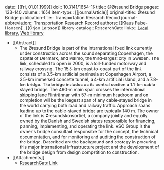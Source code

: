 date:: [[Fri, 01.01.1999]]
doi:: 10.3141/1654-16
title:: @Øresund Bridge
pages:: 133-140
volume:: 1654
item-type:: [[journalArticle]]
original-title:: Øresund Bridge
publication-title:: Transportation Research Record
journal-abbreviation:: Transportation Research Record
authors:: [[Klaus Falbe-Hansen]], [[Örjan Larsson]]
library-catalog:: ResearchGate
links:: [Local library](zotero://select/library/items/GXDSM74C), [Web library](https://www.zotero.org/users/6520516/items/GXDSM74C)

- [[Abstract]]
	- The Øresund Bridge is part of the international fixed link currently under construction across the sound separating Copenhagen, the capital of Denmark, and Malmö, the third-largest city in Sweden. The link, scheduled to open in 2000, is a toll-funded motorway and railway crossing. The 15.8-km coast-to-coast part of the link consists of a 0.5-km artificial peninsula at Copenhagen Airport, a 3.5-km immersed concrete tunnel, a 4-km artificial island, and a 7.8-km bridge. The bridge includes as its central section a 1.1-km cable-stayed bridge. The 490-m main span crosses the international shipping lane Flintrännan with 57-m minimum headroom and on completion will be the longest span of any cable-stayed bridge in the world carrying both road and railway traffic. Approach spans leading up to the cable-stayed bridge are typically 140 m. The owner of the link is Øresundskonsortiet, a company jointly and equally owned by the Danish and Swedish states responsible for financing, planning, implementing, and operating the link. ASO Group is the owner's bridge consultant responsible for the concept, the technical documentation, and for monitoring and auditing the construction of the bridge. Described are the background and strategy in procuring this major international infrastructure project and the development of the bridge design from design competition to construction.
- [[Attachments]]
	- [ResearchGate Link](https://www.researchgate.net/publication/245558659_Oresund_Bridge)